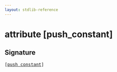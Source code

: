 ```yaml
---
layout: stdlib-reference
---
```


# attribute [push\_constant]

## Signature

<pre>
[<a href="/stdlib-reference/attributes/push_constant">push_constant</a>]
</pre>

